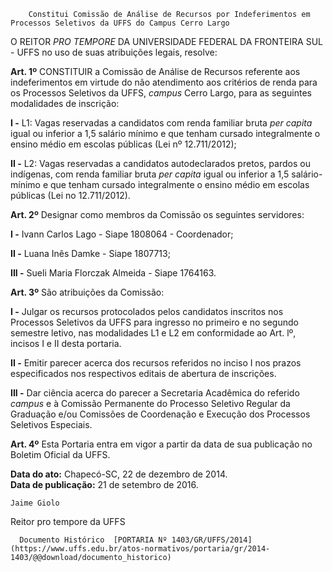         Constitui Comissão de Análise de Recursos por Indeferimentos em Processos Seletivos da UFFS do Campus Cerro Largo  

O REITOR *PRO TEMPORE* DA UNIVERSIDADE FEDERAL DA FRONTEIRA SUL - UFFS no uso de suas atribuições legais, resolve:

 **Art. 1º** CONSTITUIR a Comissão de Análise de Recursos referente aos indeferimentos em virtude do não atendimento aos critérios de renda para os Processos Seletivos da UFFS, *campus* Cerro Largo, para as seguintes modalidades de inscrição:

 **I -** L1: Vagas reservadas a candidatos com renda familiar bruta *per capita* igual ou inferior a 1,5 salário mínimo e que tenham cursado integralmente o ensino médio em escolas públicas (Lei nº 12.711/2012);

 **II -** L2: Vagas reservadas a candidatos autodeclarados pretos, pardos ou indígenas, com renda familiar bruta *per capita* igual ou inferior a 1,5 salário-mínimo e que tenham cursado integralmente o ensino médio em escolas públicas (Lei no 12.711/2012).

 **Art. 2º** Designar como membros da Comissão os seguintes servidores:

 **I -** Ivann Carlos Lago - Siape 1808064 - Coordenador;

 **II -** Luana Inês Damke - Siape 1807713;

 **III -** Sueli Maria Florczak Almeida - Siape 1764163.

 **Art. 3º** São atribuições da Comissão:

 **I -** Julgar os recursos protocolados pelos candidatos inscritos nos Processos Seletivos da UFFS para ingresso no primeiro e no segundo semestre letivo, nas modalidades L1 e L2 em conformidade ao Art. lº, incisos I e II desta portaria.

 **II -** Emitir parecer acerca dos recursos referidos no inciso I nos prazos especificados nos respectivos editais de abertura de inscrições.

 **III -** Dar ciência acerca do parecer a Secretaria Acadêmica do referido *campus* e à Comissão Permanente do Processo Seletivo Regular da Graduação e/ou Comissões de Coordenação e Execução dos Processos Seletivos Especiais.

 **Art. 4º** Esta Portaria entra em vigor a partir da data de sua publicação no Boletim Oficial da UFFS.

  

   **Data do ato:** Chapecó-SC, 22 de dezembro de 2014.   
 **Data de publicação:**  21 de setembro de 2016. 

    Jaime Giolo   
 Reitor pro tempore da UFFS 

      Documento Histórico  [PORTARIA Nº 1403/GR/UFFS/2014](https://www.uffs.edu.br/atos-normativos/portaria/gr/2014-1403/@@download/documento_historico)     
      